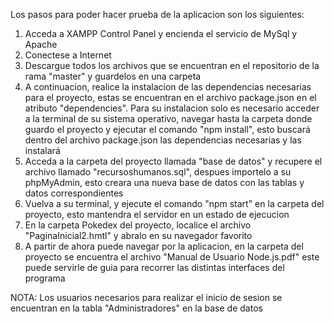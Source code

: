 Los pasos para poder hacer prueba de la aplicacion son los siguientes:

1. Acceda a XAMPP Control Panel y encienda el servicio de MySql y Apache
2. Conectese a Internet
3. Descargue todos los archivos que se encuentran en el repositorio de la rama "master" y guardelos en una carpeta
4. A continuacion, realice la instalacion de las dependencias necesarias para el proyecto, estas se encuentran en el archivo package.json
   en el atributo "dependencies". Para su instalacion solo es necesario acceder a la terminal de su sistema operativo, navegar hasta la carpeta
   donde guardo el proyecto y ejecutar el comando "npm install", esto buscará dentro del archivo package.json las dependencias necesarias y las instalará
5. Acceda a la carpeta del proyecto llamada "base de datos" y recupere el archivo llamado "recursoshumanos.sql", despues importelo 
   a su phpMyAdmin, esto creara una nueva base de datos con las tablas y datos correspondientes
6. Vuelva a su terminal, y ejecute el comando "npm start" en la carpeta del proyecto, esto mantendra el servidor en un estado de ejecucion 
7. En la carpeta Pokedex del proyecto, localice el archivo "PaginaInicial2.hmtl" y abralo en su navegador favorito 
8. A partir de ahora puede navegar por la aplicacion, en la carpeta del proyecto se encuentra el archivo "Manual de Usuario Node.js.pdf"
   este puede servirle de guia para recorrer las distintas interfaces del programa 
   
NOTA: Los usuarios necesarios para realizar el inicio de sesion se encuentran en la tabla "Administradores" en la base de datos 
